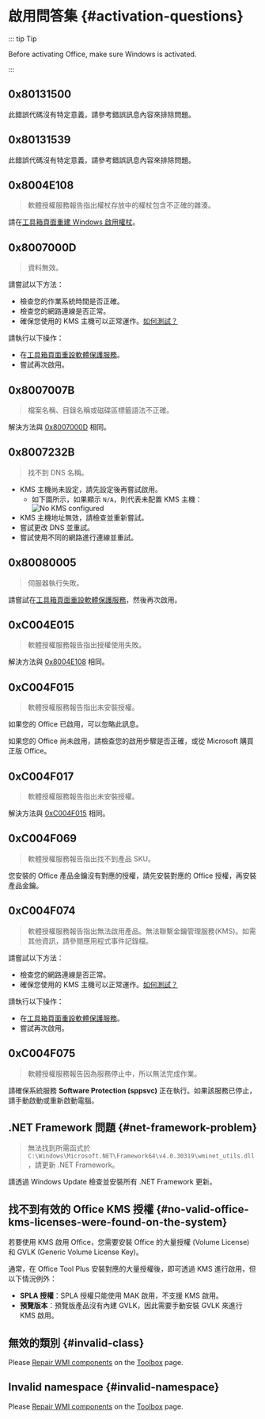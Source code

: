 # 啟用問答集 {#activation-questions}

::: tip Tip

Before activating Office, make sure Windows is activated.

:::

## 0x80131500

此錯誤代碼沒有特定意義，請參考錯誤訊息內容來排除問題。

## 0x80131539

此錯誤代碼沒有特定意義，請參考錯誤訊息內容來排除問題。

## 0x8004E108

> 軟體授權服務報告指出權杖存放中的權杖包含不正確的雜湊。

請在[工具箱頁面](/zh-tw/usage/toolbox/windows.md)[重建 Windows 啟用權杖](/zh-tw/usage/toolbox/windows.md#rebuild-windows-activation-token)。

## 0x8007000D

> 資料無效。

請嘗試以下方法：

- 檢查您的作業系統時間是否正確。
- 檢查您的網路連線是否正常。
- 確保您使用的 KMS 主機可以正常運作。[如何測試？](/zh-tw/usage/toolbox/general.md#test-kms-host-reachability)

請執行以下操作：

- 在[工具箱頁面](/zh-tw/usage/toolbox/windows.md)[重設軟體保護服務](/zh-tw/usage/toolbox/windows.md#reset-software-protection-service)。
- 嘗試再次啟用。

## 0x8007007B

> 檔案名稱、目錄名稱或磁碟區標籤語法不正確。

解決方法與 [0x8007000D](activation.md#_0x8007000d) 相同。

## 0x8007232B

> 找不到 DNS 名稱。

- KMS 主機尚未設定，請先設定後再嘗試啟用。
  - 如下圖所示，如果顯示 `N/A`，則代表未配置 KMS 主機：
  ![No KMS configured](/images/zh-tw/activation/no-kms-configured.webp)
- KMS 主機地址無效，請檢查並重新嘗試。
- 嘗試更改 DNS 並重試。
- 嘗試使用不同的網路進行連線並重試。

## 0x80080005

> 伺服器執行失敗。

請嘗試在[工具箱頁面](/zh-tw/usage/toolbox/windows.md)[重設軟體保護服務](/zh-tw/usage/toolbox/windows.md#reset-software-protection-service)，然後再次啟用。

## 0xC004E015

> 軟體授權服務報告指出授權使用失敗。

解決方法與 [0x8004E108](activation.md#_0x8004e108) 相同。

## 0xC004F015

> 軟體授權服務報告指出未安裝授權。

如果您的 Office 已啟用，可以忽略此訊息。

如果您的 Office 尚未啟用，請檢查您的啟用步驟是否正確，或從 Microsoft 購買正版 Office。

## 0xC004F017

> 軟體授權服務報告指出未安裝授權。

解決方法與 [0xC004F015](activation.md#_0xc004f015) 相同。

## 0xC004F069

> 軟體授權服務報告指出找不到產品 SKU。

您安裝的 Office 產品金鑰沒有對應的授權，請先安裝對應的 Office 授權，再安裝產品金鑰。

## 0xC004F074

> 軟體授權服務報告指出無法啟用產品。無法聯繫金鑰管理服務(KMS)。如需其他資訊，請參閱應用程式事件記錄檔。

請嘗試以下方法：

- 檢查您的網路連線是否正常。
- 確保您使用的 KMS 主機可以正常運作。[如何測試？](/zh-tw/usage/toolbox/general.md#test-kms-host-reachability)

請執行以下操作：

- 在[工具箱頁面](/zh-tw/usage/toolbox/windows.md)[重設軟體保護服務](/zh-tw/usage/toolbox/windows.md#reset-software-protection-service)。
- 嘗試再次啟用。

## 0xC004F075

> 軟體授權服務報告因為服務停止中，所以無法完成作業。

請確保系統服務 **Software Protection (sppsvc)** 正在執行。如果該服務已停止，請手動啟動或重新啟動電腦。

## .NET Framework 問題 {#net-framework-problem}

> 無法找到所需函式於 `C:\Windows\Microsoft.NET\Framework64\v4.0.30319\wminet_utils.dll`，請更新 .NET Framework。

請透過 Windows Update 檢查並安裝所有 .NET Framework 更新。

## 找不到有效的 Office KMS 授權 {#no-valid-office-kms-licenses-were-found-on-the-system}

若要使用 KMS 啟用 Office，您需要安裝 Office 的大量授權 (Volume License) 和 GVLK (Generic Volume License Key)。

通常，在 Office Tool Plus 安裝對應的大量授權後，即可透過 KMS 進行啟用，但以下情況例外：

- **SPLA 授權**：SPLA 授權只能使用 MAK 啟用，不支援 KMS 啟用。
- **預覽版本**：預覽版產品沒有內建 GVLK，因此需要手動安裝 GVLK 來進行 KMS 啟用。

## 無效的類別 {#invalid-class}

Please [Repair WMI components](/zh-tw/usage/toolbox/windows.md#repair-wmi-components) on the [Toolbox](/zh-tw/usage/toolbox/windows.md) page.

## Invalid namespace {#invalid-namespace}

Please [Repair WMI components](/zh-tw/usage/toolbox/windows.md#repair-wmi-components) on the [Toolbox](/zh-tw/usage/toolbox/windows.md) page.
